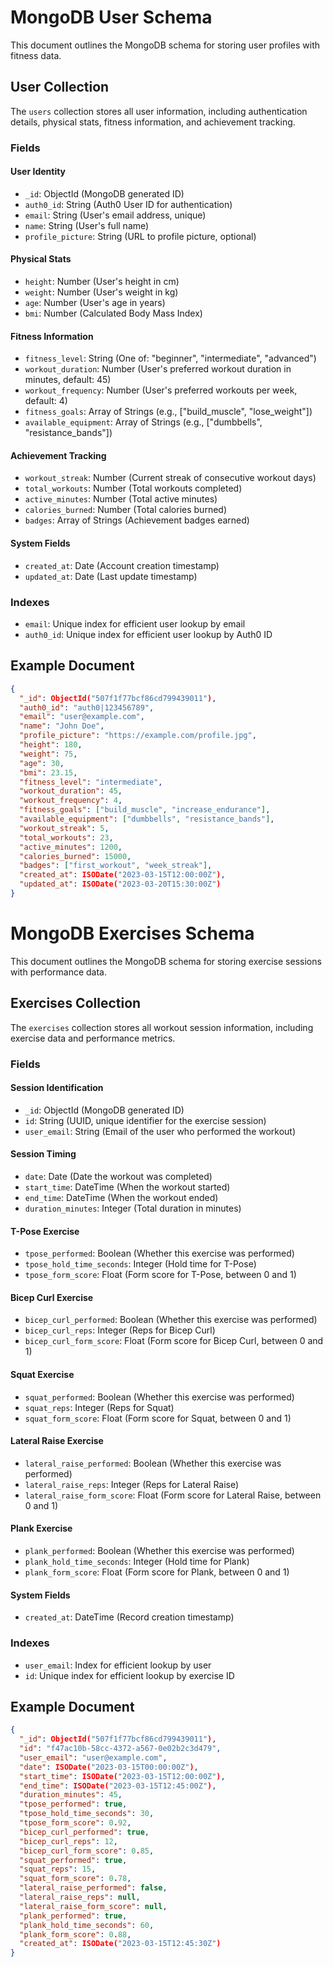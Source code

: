 # MongoDB User Schema

This document outlines the MongoDB schema for storing user profiles with fitness data.

## User Collection

The `users` collection stores all user information, including authentication details, physical stats, fitness information, and achievement tracking.

### Fields

#### User Identity

- `_id`: ObjectId (MongoDB generated ID)
- `auth0_id`: String (Auth0 User ID for authentication)
- `email`: String (User's email address, unique)
- `name`: String (User's full name)
- `profile_picture`: String (URL to profile picture, optional)

#### Physical Stats

- `height`: Number (User's height in cm)
- `weight`: Number (User's weight in kg)
- `age`: Number (User's age in years)
- `bmi`: Number (Calculated Body Mass Index)

#### Fitness Information

- `fitness_level`: String (One of: "beginner", "intermediate", "advanced")
- `workout_duration`: Number (User's preferred workout duration in minutes, default: 45)
- `workout_frequency`: Number (User's preferred workouts per week, default: 4)
- `fitness_goals`: Array of Strings (e.g., ["build_muscle", "lose_weight"])
- `available_equipment`: Array of Strings (e.g., ["dumbbells", "resistance_bands"])

#### Achievement Tracking

- `workout_streak`: Number (Current streak of consecutive workout days)
- `total_workouts`: Number (Total workouts completed)
- `active_minutes`: Number (Total active minutes)
- `calories_burned`: Number (Total calories burned)
- `badges`: Array of Strings (Achievement badges earned)

#### System Fields

- `created_at`: Date (Account creation timestamp)
- `updated_at`: Date (Last update timestamp)

### Indexes

- `email`: Unique index for efficient user lookup by email
- `auth0_id`: Unique index for efficient user lookup by Auth0 ID

## Example Document

```json
{
  "_id": ObjectId("507f1f77bcf86cd799439011"),
  "auth0_id": "auth0|123456789",
  "email": "user@example.com",
  "name": "John Doe",
  "profile_picture": "https://example.com/profile.jpg",
  "height": 180,
  "weight": 75,
  "age": 30,
  "bmi": 23.15,
  "fitness_level": "intermediate",
  "workout_duration": 45,
  "workout_frequency": 4,
  "fitness_goals": ["build_muscle", "increase_endurance"],
  "available_equipment": ["dumbbells", "resistance_bands"],
  "workout_streak": 5,
  "total_workouts": 23,
  "active_minutes": 1200,
  "calories_burned": 15000,
  "badges": ["first_workout", "week_streak"],
  "created_at": ISODate("2023-03-15T12:00:00Z"),
  "updated_at": ISODate("2023-03-20T15:30:00Z")
}
```

# MongoDB Exercises Schema

This document outlines the MongoDB schema for storing exercise sessions with performance data.

## Exercises Collection

The `exercises` collection stores all workout session information, including exercise data and performance metrics.

### Fields

#### Session Identification

- `_id`: ObjectId (MongoDB generated ID)
- `id`: String (UUID, unique identifier for the exercise session)
- `user_email`: String (Email of the user who performed the workout)

#### Session Timing

- `date`: Date (Date the workout was completed)
- `start_time`: DateTime (When the workout started)
- `end_time`: DateTime (When the workout ended)
- `duration_minutes`: Integer (Total duration in minutes)

#### T-Pose Exercise

- `tpose_performed`: Boolean (Whether this exercise was performed)
- `tpose_hold_time_seconds`: Integer (Hold time for T-Pose)
- `tpose_form_score`: Float (Form score for T-Pose, between 0 and 1)

#### Bicep Curl Exercise

- `bicep_curl_performed`: Boolean (Whether this exercise was performed)
- `bicep_curl_reps`: Integer (Reps for Bicep Curl)
- `bicep_curl_form_score`: Float (Form score for Bicep Curl, between 0 and 1)

#### Squat Exercise

- `squat_performed`: Boolean (Whether this exercise was performed)
- `squat_reps`: Integer (Reps for Squat)
- `squat_form_score`: Float (Form score for Squat, between 0 and 1)

#### Lateral Raise Exercise

- `lateral_raise_performed`: Boolean (Whether this exercise was performed)
- `lateral_raise_reps`: Integer (Reps for Lateral Raise)
- `lateral_raise_form_score`: Float (Form score for Lateral Raise, between 0 and 1)

#### Plank Exercise

- `plank_performed`: Boolean (Whether this exercise was performed)
- `plank_hold_time_seconds`: Integer (Hold time for Plank)
- `plank_form_score`: Float (Form score for Plank, between 0 and 1)

#### System Fields

- `created_at`: DateTime (Record creation timestamp)

### Indexes

- `user_email`: Index for efficient lookup by user
- `id`: Unique index for efficient lookup by exercise ID

## Example Document

```json
{
  "_id": ObjectId("507f1f77bcf86cd799439011"),
  "id": "f47ac10b-58cc-4372-a567-0e02b2c3d479",
  "user_email": "user@example.com",
  "date": ISODate("2023-03-15T00:00:00Z"),
  "start_time": ISODate("2023-03-15T12:00:00Z"),
  "end_time": ISODate("2023-03-15T12:45:00Z"),
  "duration_minutes": 45,
  "tpose_performed": true,
  "tpose_hold_time_seconds": 30,
  "tpose_form_score": 0.92,
  "bicep_curl_performed": true,
  "bicep_curl_reps": 12,
  "bicep_curl_form_score": 0.85,
  "squat_performed": true,
  "squat_reps": 15,
  "squat_form_score": 0.78,
  "lateral_raise_performed": false,
  "lateral_raise_reps": null,
  "lateral_raise_form_score": null,
  "plank_performed": true,
  "plank_hold_time_seconds": 60,
  "plank_form_score": 0.88,
  "created_at": ISODate("2023-03-15T12:45:30Z")
}
```
